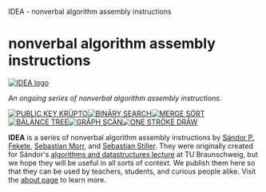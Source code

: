 IDEA - nonverbal algorithm assembly instructions

# nonverbal algorithm assembly instructions

 [![IDEA logo](../_resources/dab675aa15bdc3e9f7dbd1e47df448d8.png)](https://idea-instructions.com/)

*An ongoing series of nonverbal
algorithm assembly instructions.*

 [![PUBLIC KEY KRÜPTO](../_resources/39e056ffadc96ed52dbf188dc35c47e5.png)](https://idea-instructions.com/public-key/)[![BINÄRY SEARCH](../_resources/23432ea71588d54cea0920b6479d495c.png)](https://idea-instructions.com/binary-search/)[![MERGE SÖRT](../_resources/7a202d024fb177dc6dfa806252d9033c.png)](https://idea-instructions.com/merge-sort/)[![BÄLÄNCE TREE](../_resources/81e5a20e0d37ea320233660c76e33a95.png)](https://idea-instructions.com/avl-tree/)[![GRÅPH SCÄN](../_resources/f30f27e7fc5b92197ca702b26c8f7560.png)](https://idea-instructions.com/graph-scan/)[![ONE STRÖKE DRÅW](../_resources/8fc90bdb77d6941f0a26fe15799db5fe.png)](https://idea-instructions.com/euler-path/)

**IDEA** is a series of nonverbal algorithm assembly instructions by [Sándor P. Fekete](https://www.ibr.cs.tu-bs.de/users/fekete/), [Sebastian Morr](https://morr.cc/), and [Sebastian Stiller](http://mo.tu-bs.de/staff/stiller/). They were originally created for Sándor's [algorithms and datastructures lecture](https://www.ibr.cs.tu-bs.de/courses/ws1718/aud/webpages/) at TU Braunschweig, but we hope they will be useful in all sorts of context. We publish them here so that they can be used by teachers, students, and curious people alike. Visit the [about page](https://idea-instructions.com/about/) to learn more.